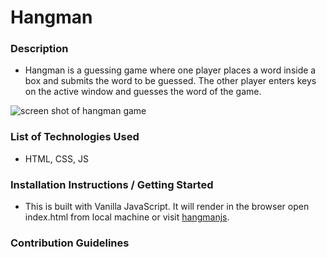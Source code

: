 # Hangman

### Description
- Hangman is a guessing game where one player places a word inside a box and submits the word to be guessed. The other player enters keys on the active window and guesses the word of the game.

![screen shot of hangman game](https://user-images.githubusercontent.com/40907544/52573300-d7a32780-2de7-11e9-81b0-9dfbc32e72f0.png)


### List of Technologies Used
- HTML, CSS, JS

### Installation Instructions / Getting Started
- This is built with Vanilla JavaScript. It will render in the browser open index.html from local machine or visit [hangmanjs](hangmanjs.surge.sh).

### Contribution Guidelines
